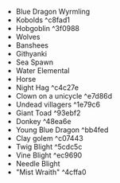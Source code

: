 - Blue Dragon Wyrmling
- Kobolds ^c8fad1
- Hobgoblin ^3f0988
- Wolves
- Banshees
- Githyanki
- Sea Spawn
- Water Elemental
- Horse
- Night Hag ^c4c27e
- Clown on a unicycle ^e7d86d
- Undead villagers ^1e79c6
- Giant Toad ^93ebf2
- Donkey ^48ea6e
- Young Blue Dragon ^bb4fed
- Clay golem ^c07443
- Twig Blight ^5cdc5c
- Vine Blight ^ec9690
- Needle Blight
- "Mist Wraith" ^4cffa0